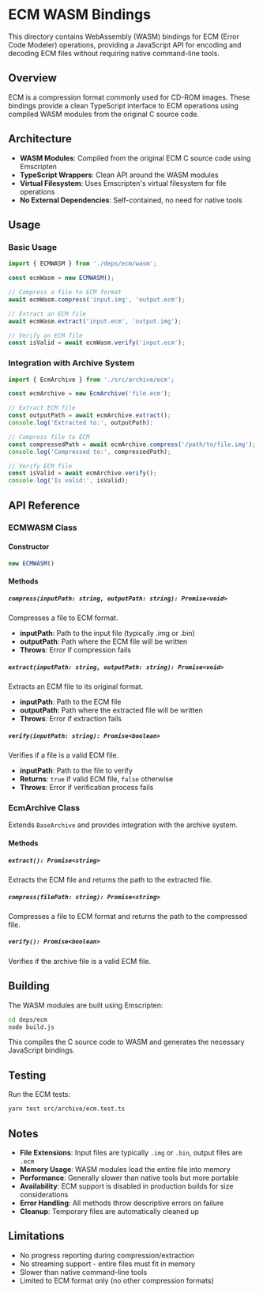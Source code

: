 # ECM WASM Bindings

This directory contains WebAssembly (WASM) bindings for ECM (Error Code Modeler) operations, providing a JavaScript API for encoding and decoding ECM files without requiring native command-line tools.

## Overview

ECM is a compression format commonly used for CD-ROM images. These bindings provide a clean TypeScript interface to ECM operations using compiled WASM modules from the original C source code.

## Architecture

- **WASM Modules**: Compiled from the original ECM C source code using Emscripten
- **TypeScript Wrappers**: Clean API around the WASM modules
- **Virtual Filesystem**: Uses Emscripten's virtual filesystem for file operations
- **No External Dependencies**: Self-contained, no need for native tools

## Usage

### Basic Usage

```typescript
import { ECMWASM } from './deps/ecm/wasm';

const ecmWasm = new ECMWASM();

// Compress a file to ECM format
await ecmWasm.compress('input.img', 'output.ecm');

// Extract an ECM file
await ecmWasm.extract('input.ecm', 'output.img');

// Verify an ECM file
const isValid = await ecmWasm.verify('input.ecm');
```

### Integration with Archive System

```typescript
import { EcmArchive } from './src/archive/ecm';

const ecmArchive = new EcmArchive('file.ecm');

// Extract ECM file
const outputPath = await ecmArchive.extract();
console.log('Extracted to:', outputPath);

// Compress file to ECM
const compressedPath = await ecmArchive.compress('/path/to/file.img');
console.log('Compressed to:', compressedPath);

// Verify ECM file
const isValid = await ecmArchive.verify();
console.log('Is valid:', isValid);
```

## API Reference

### ECMWASM Class

#### Constructor
```typescript
new ECMWASM()
```

#### Methods

##### `compress(inputPath: string, outputPath: string): Promise<void>`
Compresses a file to ECM format.

- **inputPath**: Path to the input file (typically .img or .bin)
- **outputPath**: Path where the ECM file will be written
- **Throws**: Error if compression fails

##### `extract(inputPath: string, outputPath: string): Promise<void>`
Extracts an ECM file to its original format.

- **inputPath**: Path to the ECM file
- **outputPath**: Path where the extracted file will be written
- **Throws**: Error if extraction fails

##### `verify(inputPath: string): Promise<boolean>`
Verifies if a file is a valid ECM file.

- **inputPath**: Path to the file to verify
- **Returns**: `true` if valid ECM file, `false` otherwise
- **Throws**: Error if verification process fails

### EcmArchive Class

Extends `BaseArchive` and provides integration with the archive system.

#### Methods

##### `extract(): Promise<string>`
Extracts the ECM file and returns the path to the extracted file.

##### `compress(filePath: string): Promise<string>`
Compresses a file to ECM format and returns the path to the compressed file.

##### `verify(): Promise<boolean>`
Verifies if the archive file is a valid ECM file.

## Building

The WASM modules are built using Emscripten:

```bash
cd deps/ecm
node build.js
```

This compiles the C source code to WASM and generates the necessary JavaScript bindings.

## Testing

Run the ECM tests:

```bash
yarn test src/archive/ecm.test.ts
```

## Notes

- **File Extensions**: Input files are typically `.img` or `.bin`, output files are `.ecm`
- **Memory Usage**: WASM modules load the entire file into memory
- **Performance**: Generally slower than native tools but more portable
- **Availability**: ECM support is disabled in production builds for size considerations
- **Error Handling**: All methods throw descriptive errors on failure
- **Cleanup**: Temporary files are automatically cleaned up

## Limitations

- No progress reporting during compression/extraction
- No streaming support - entire files must fit in memory
- Slower than native command-line tools
- Limited to ECM format only (no other compression formats) 